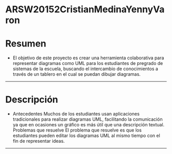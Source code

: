 
ARSW20152CristianMedinaYennyVaron
===========================================================================
Resumen
========
* El objetivo de este proyecto es crear una herramienta colaborativa para representar diagramas como UML para los estudiantes de pregrado de sistemas de la escuela, buscando el intercambio de conocimientos a través de un tablero en el cual se puedan dibujar diagramas.
-----------

Descripción
========

* Antecedentes
Muchos de los estudiantes usan aplicaciones tradicionales para realizar diagramas UML, facilitando la comunicación ya que en ocasiones un gráfico es más útil que una descripción textual.
Problemas que resuelve
El problema que resuelve es que los estudiantes pueden editar los diagramas UML al mismo tiempo con el fin de representar ideas.
-------
